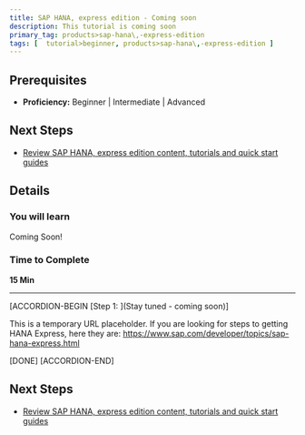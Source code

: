 ```yaml
---
title: SAP HANA, express edition - Coming soon
description: This tutorial is coming soon
primary_tag: products>sap-hana\,-express-edition
tags: [  tutorial>beginner, products>sap-hana\,-express-edition ]
---
```


## Prerequisites  
 - **Proficiency:** Beginner | Intermediate | Advanced



## Next Steps
- [Review SAP HANA, express edition content, tutorials and quick start guides](http://www.sap.com/developer/topics/sap-hana-express.html)


## Details
### You will learn  
Coming Soon!

### Time to Complete
**15 Min**

---

[ACCORDION-BEGIN [Step 1: ](Stay tuned - coming soon)]

This is a temporary URL placeholder. If you are looking for steps to getting HANA Express, here they are: https://www.sap.com/developer/topics/sap-hana-express.html

[DONE]
[ACCORDION-END]



## Next Steps
- [Review SAP HANA, express edition content, tutorials and quick start guides](http://www.sap.com/developer/topics/sap-hana-express.html)
